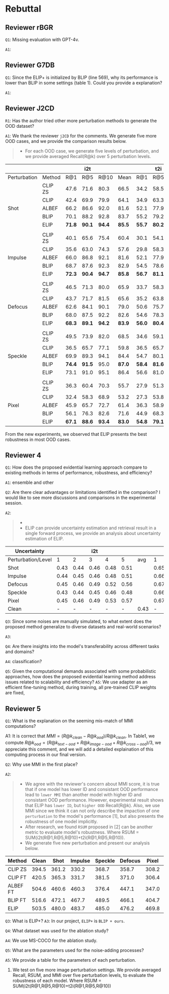 # Rebuttal

## Reviewer rBGR
`Q1`: Missing evaluation with GPT-4v.

`A1`: 

## Reviewer G7DB
`Q1`: Since the ELIP+ is initialized by BLIP (line 569), why its performance is lower than BLIP in some settings (table 1). Could you provide a explanation?

`A1`: 

## Reviewer J2CD
`R1`: Has the author tried other more perturbation methods to generate the OOD dataset?

`A1`: We thank the reviewer `j2CD` for the comments. We generate five more OOD cases, and we provide the comparison results below.
>* For each OOD case, we generate five levels of perturbation, and we provide averaged Recall(R@k) over 5 perturbation levels.  

|              |         |          | i2t      |          |          |          | t2i      |          |          |
|--------------|---------|----------|----------|----------|----------|----------|----------|----------|----------|
| Perturbation | Method  | R@1      | R@5      | R@10     | Mean     | R@1      | R@5      | R@10     | Mean     |
|              | CLIP ZS | 47.6     | 71.6     | 80.3     | 66.5     | 34.2     | 58.5     | 69.1     | 53.9     |
|              | CLIP    | 42.4     | 69.9     | 79.9     | 64.1     | 34.9     | 63.3     | 74.9     | 57.7     |
| Shot         | ALBEF   | 66.2     | 86.6     | 92.0     | 81.6     | 52.1     | 77.9     | 85.8     | 71.9     |
|              | BLIP    | 70.1     | 88.2     | 92.8     | 83.7     | 55.2     | 79.2     | 86.5     | 73.7     |
|              | ELIP    | **71.8** | **90.1** | **94.4** | **85.5** | **55.7** | **80.2** | **87.7** | **74.6** |
|              |         |          |          |          |          |          |          |          |          |
|              | CLIP ZS | 40.1     | 65.6     | 75.4     | 60.4     | 30.1     | 54.1     | 64.8     | 49.7     |
|              | CLIP    | 35.6     | 63.0     | 74.3     | 57.6     | 29.8     | 58.3     | 70.7     | 53.0     |
| Impulse      | ALBEF   | 66.0     | 86.8     | 92.1     | 81.6     | 52.1     | 77.9     | 85.8     | 71.9     |
|              | BLIP    | 68.7     | 87.6     | 92.3     | 82.9     | 54.5     | 78.6     | 86.1     | 73.1     |
|              | ELIP    | **72.3** | **90.4** | **94.7** | **85.8** | **56.7** | **81.1** | **88.5** | **75.4** |
|              |         |          |          |          |          |          |          |          |          |
|              | CLIP ZS | 46.5     | 71.3     | 80.0     | 65.9     | 33.7     | 58.3     | 68.8     | 53.6     |
|              | CLIP    | 43.7     | 71.7     | 81.5     | 65.6     | 35.2     | 63.8     | 75.2     | 58.1     |
| Defocus      | ALBEF   | 62.6     | 84.1     | 90.1     | 79.0     | 50.6     | 75.7     | 83.9     | 70.1     |
|              | BLIP    | 68.0     | 87.5     | 92.2     | 82.6     | 54.6     | 78.3     | 85.4     | 72.8     |
|              | ELIP    | **68.3** | **89.1** | **94.2** | **83.9** | **56.0** | **80.4** | **88.0** | **74.8** |
|              |         |          |          |          |          |          |          |          |          |
|              | CLIP ZS | 49.5     | 73.9     | 82.0     | 68.5     | 34.6     | 59.1     | 69.6     | 54.4     |
|              | CLIP    | 36.5     | 65.7     | 77.1     | 59.8     | 36.5     | 65.7     | 77.1     | 59.8     |
| Speckle      | ALBEF   | 69.9     | 89.3     | 94.1     | 84.4     | 54.7     | 80.1     | 87.6     | 74.1     |
|              | BLIP    | **74.4** | **91.5** | 95.0     | **87.0** | **58.4** | **81.6** | **88.5** | **76.2** |
|              | ELIP    | 73.1     | 91.0     | 95.1     | 86.4     | 56.6     | 81.0     | 88.3     | 75.3     |
|              |         |          |          |          |          |          |          |          |          |
|              | CLIP ZS | 36.3     | 60.4     | 70.3     | 55.7     | 27.9     | 51.3     | 61.9     | 47.0     |
|              | CLIP    | 32.4     | 58.3     | 68.9     | 53.2     | 27.3     | 53.8     | 65.7     | 48.9     |
| Pixel        | ALBEF   | 45.9     | 65.7     | 72.7     | 61.4     | 36.3     | 58.9     | 67.5     | 54.2     |
|              | BLIP    | 56.1     | 76.3     | 82.6     | 71.6     | 44.9     | 68.3     | 76.5     | 63.3     |
|              | ELIP    | **67.1** | **88.6** | **93.4** | **83.0** | **54.8** | **79.1** | **86.9** | **73.6** |

From the new experiments, we observed that ELIP presents the best robustness in most OOD cases.



## Reviewer 4
`Q1`: How does the proposed evidential learning approach compare to existing methods in terms of performance, robustness, and efficiency?

`A1`: ensemble and other 

`Q2`: Are there clear advantages or limitations identified in the comparison? I would like to see more discussions and comparisons in the experimental session.

`A2`:
>*
>* ELIP can provide uncertainty estimation and retrieval result in a single forward process, we provide an analysis about uncertainty estimation of ELIP.

| **Uncertainty**    |      |      | i2t  |      |      |      |      |      |      | t2i  |      |      |
|--------------------|------|------|------|------|------|------|------|------|------|------|------|------|
| Perturbation/Level | 1    | 2    | 3    | 4    | 5    | avg  | 1    | 2    | 3    | 4    | 5    | avg  |
| Shot               | 0.43 | 0.44 | 0.46 | 0.48 | 0.51 |      | 0.65 | 0.66 | 0.67 | 0.69 | 0.72 |      |
| Impulse            | 0.44 | 0.45 | 0.46 | 0.48 | 0.51 |      | 0.66 | 0.66 | 0.67 | 0.69 | 0.72 |      |
| Defocus            | 0.45 | 0.46 | 0.49 | 0.52 | 0.56 |      | 0.67 | 0.68 | 0.72 | 0.76 | 0.79 |      |
| Speckle            | 0.43 | 0.44 | 0.45 | 0.46 | 0.48 |      | 0.66 | 0.66 | 0.67 | 0.68 | 0.70 |      |
| Pixel              | 0.45 | 0.46 | 0.49 | 0.53 | 0.57 |      | 0.67 | 0.68 | 0.70 | 0.75 | 0.80 |      |
| Clean              | -    | -    | -    | -    | -    | 0.43 | -    | -    | -    | -    | -    | 0.65 |

`Q3`: Since some noises are manually simulated, to what extent does the proposed method generalize to diverse datasets and real-world scenarios?

`A3`:

`Q4`: Are there insights into the model's transferability across different tasks and domains?

`A4`: classification?

`Q5`: Given the computational demands associated with some probabilistic approaches, how does the proposed evidential learning method address issues related to scalability and efficiency?
`A5`:  We use adapter as an efficient fine-tuning method, during training, all pre-trained CLIP weights are fixed,  


## Reviewer 5

`Q1`: What is the explanation on the seeming mis-match of MMI computations?

A1:  It is correct that $MMI = (R@k_{clean}-R@k_{ood})/R@k_{clean}$. In Table1, we compute $R@k_{ood}=(R@k_{text-ood}+R@k_{image-ood}+R@k_{cross-ood})/3$, we appreciate this comment, and we will add a detailed explaination of this computing process in our final version.

`Q2`: Why use MMI in the first place?

`A2`: 
>* We agree with the reviewer's concern about MMI score, it is true that if one model has lower ID and consistant OOD performance lead to `lower MMI` than another model with higher ID and consistant OOD performance. However, experimental result shows that ELIP has `lower ID`, but `higher OOD` Recall(R@k). Also, we use MMI since we think it can not only describe the impaction of one `perturbation` to the model's performance [1], but also presents the robustness of one model implicitly. 
>* After research, we found `RSUM` proposed in [2] can be another metric to evaluate model's robustness. Where RSUM = SUM(i2t(R@1,R@5,R@10)+t2i(R@1,R@5,R@10)).
>* We generate five new perturbation and present our analysis below.

| Method   | Clean | Shot  | Impulse | Speckle | Defocus | Pixel | **ave** | MMI |
|----------|-------|-------|---------|---------|---------|-------|---------|-----|
| CLIP ZS  | 394.5 | 361.2 | 330.2   | 368.7   | 358.7   | 308.2 |  345.4  |12.4%|
| CLIP FT  | 420.5 | 365.3 | 331.7   | 381.5   | 371.0   | 306.4 | 351.2   |16.5%|
| ALBEF FT | 504.6 | 460.6 | 460.3   | 376.4   | 447.1   | 347.0 | 418.3   |17.1%|
| BLIP FT  | 516.6 | 472.1 | 467.7   | 489.5   | 466.1   | 404.7 | 460.2   |10.9%|
| ELIP     | 503.5 | 480.0 | 483.7   | 485.0   |  476.2  | 469.8 | 478.9   |4.9%|

`Q3`: What is ELIP+?
`A3`: In our project, `ELIP+` is `BLIP + ours`.

`Q4`: What dataset was used for the ablation study?

`A4`: We use MS-COCO for the ablation study.

`Q5`: What are the parameters used for the noise-adding processes?

`A5`: We provide a table for the parameters of each perturbation.  

1. We test on five more image perturbation settings. We provide averaged Recall, RSUM, and MMI over five perturbation levels, to evaluate the robustness of each model.
Where RSUM = SUM(i2t(R@1,R@5,R@10)+t2i(R@1,R@5,R@10))








